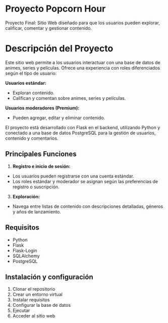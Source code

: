# Proyecto Popcorn Hour

Proyecto Final: Sitio Web diseñado para que los usuarios pueden explorar, calificar, comentar y gestionar contenido.

# Descripción del Proyecto  
Este sitio web permite a los usuarios interactuar con una base de datos de animes, series y películas. Ofrece una experiencia con roles diferenciados según el tipo de usuario:  

**Usuarios estándar:** 
- Exploran contenido.  
- Califican y comentan sobre animes, series y películas.  

**Usuarios moderadores (Premium):**  
- Pueden agregar, editar y eliminar contenido.  

El proyecto está desarrollado con Flask en el backend, utilizando Python y conectado a una base de datos PostgreSQL para la gestión de usuarios, contenido y comentarios.

## **Principales Funciones**  

1. **Registro e inicio de sesión:**
- Los usuarios pueden registrarse con una cuenta estándar.  
- Los roles estándar y moderador se asignan según las preferencias de registro o suscripción.  

3. **Exploración:**  
- Navega entre listas de contenido con descripciones detalladas, géneros y años de lanzamiento.  

## **Requisitos**  
- Python  
- Flask  
- Flask-Login  
- SQLAlchemy  
- PostgreSQL  


## **Instalación y configuración**  

1. Clonar el repositorio
2. Crear un entorno virtual
3. Instalar requisitos  
4. Configurar la base de datos 
5. Ejecutar
6. Acceder al sitio web

